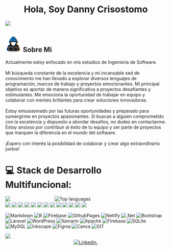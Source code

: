<h1 align="center">Hola, Soy Danny Crisostomo</h1>

![](https://camo.githubusercontent.com/992babdffd8c74a1502de375fbdf7e4d54773242/68747470733a2f2f6d656469612e67697068792e636f6d2f6d656469612f53576f536b4e36447854737a71494b4571762f67697068792e676966)


## <picture><img src = "https://github.com/0xAbdulKhalid/0xAbdulKhalid/raw/main/assets/mdImages/about_me.gif" width = 50px></picture> **Sobre Mi**
Actualmente estoy enfocado en mis estudios de Ingeniería de Software.<br><br>Mi búsqueda constante de la excelencia y mi incansable sed de conocimiento me han llevado a explorar diversos lenguajes de programación, marcos de trabajo y proyectos emocionantes. Mi principal objetivo es aportar de manera significativa a proyectos desafiantes y estimulantes. Me emociona la oportunidad de trabajar en equipo y colaborar con mentes brillantes para crear soluciones innovadoras.<br><br>Estoy entusiasmado por las futuras oportunidades y preparado para sumergirme en proyectos apasionantes. Si buscas a alguien comprometido con la excelencia y dispuesto a abordar desafíos, no dudes en contactarme. Estoy ansioso por contribuir al éxito de tu equipo y ser parte de proyectos que marquen la diferencia en el mundo del software.<br><br>¡Espero con interés la posibilidad de colaborar y crear algo extraordinario juntos!


# 💻 Stack de Desarrollo Multifuncional:

<img src="https://user-images.githubusercontent.com/73097560/115834477-dbab4500-a447-11eb-908a-139a6edaec5c.gif">


 <a href="https://github.com/DannyCrisostomo">
  <img align="right" width="350" src="https://github-readme-stats.vercel.app/api/top-langs/?username=DannyCrisostomo&layout=compact&theme=react" alt="Top languages" />
</a>

<div>
 <img style="height:50px" src="https://cdn.jsdelivr.net/gh/devicons/devicon/icons/html5/html5-plain-wordmark.svg" />
 <img style="height:50px" src="https://cdn.jsdelivr.net/gh/devicons/devicon/icons/javascript/javascript-plain.svg" />
 <img style="height:50px" src="https://cdn.jsdelivr.net/gh/devicons/devicon/icons/css3/css3-plain-wordmark.svg" />
 <img style="height:50px" src="https://cdn.jsdelivr.net/gh/devicons/devicon/icons/bootstrap/bootstrap-original.svg" />
 <img style="height:50px" src="https://cdn.jsdelivr.net/gh/devicons/devicon/icons/php/php-plain.svg" />
 <img style="height:50px" src="https://cdn.jsdelivr.net/gh/devicons/devicon/icons/laravel/laravel-plain.svg" />


 <img style="height:50px" src="https://cdn.jsdelivr.net/gh/devicons/devicon/icons/git/git-original.svg" />
 <img style="height:50px" src="https://cdn.jsdelivr.net/gh/devicons/devicon/icons/mysql/mysql-original-wordmark.svg" />
 <img style="height:50px" src="https://cdn.jsdelivr.net/gh/devicons/devicon/icons/firebase/firebase-plain.svg" />
 <img style="height:50px" src="https://cdn.jsdelivr.net/gh/devicons/devicon/icons/microsoftsqlserver/microsoftsqlserver-plain-wordmark.svg" />
          
          
          
          
          
          
 <img style="height:50px" src="https://cdn.jsdelivr.net/gh/devicons/devicon/icons/java/java-original-wordmark.svg" />
 <img style="height:50px" src="https://cdn.jsdelivr.net/gh/devicons/devicon/icons/python/python-original-wordmark.svg" />
 <img style="height:50px" src="https://cdn.jsdelivr.net/gh/devicons/devicon/icons/csharp/csharp-original.svg" />

 
 
</div>
 

![Markdown](https://img.shields.io/badge/markdown-%23000000.svg?style=for-the-badge&logo=markdown&logoColor=white)
![R](https://img.shields.io/badge/r-%23276DC3.svg?style=for-the-badge&logo=r&logoColor=white)
![Firebase](https://img.shields.io/badge/firebase-%23039BE5.svg?style=for-the-badge&logo=firebase) 
![GithubPages](https://img.shields.io/badge/github%20pages-121013?style=for-the-badge&logo=github&logoColor=white) 
![Netlify](https://img.shields.io/badge/netlify-%23000000.svg?style=for-the-badge&logo=netlify&logoColor=#00C7B7)
![.Net](https://img.shields.io/badge/.NET-5C2D91?style=for-the-badge&logo=.net&logoColor=white) 
![Bootstrap](https://img.shields.io/badge/bootstrap-%238511FA.svg?style=for-the-badge&logo=bootstrap&logoColor=white) 
![Laravel](https://img.shields.io/badge/laravel-%23FF2D20.svg?style=for-the-badge&logo=laravel&logoColor=white)
![WordPress](https://img.shields.io/badge/WordPress-%23117AC9.svg?style=for-the-badge&logo=WordPress&logoColor=white)
![Xamarin](https://img.shields.io/badge/Xamarin-3199DC?style=for-the-badge&logo=xamarin&logoColor=white) 
![Apache](https://img.shields.io/badge/apache-%23D42029.svg?style=for-the-badge&logo=apache&logoColor=white) 
![Firebase](https://img.shields.io/badge/Firebase-039BE5?style=for-the-badge&logo=Firebase&logoColor=white)
![SQLite](https://img.shields.io/badge/sqlite-%2307405e.svg?style=for-the-badge&logo=sqlite&logoColor=white) 
![MySQL](https://img.shields.io/badge/mysql-%2300000f.svg?style=for-the-badge&logo=mysql&logoColor=white) 
![Inkscape](https://img.shields.io/badge/Inkscape-e0e0e0?style=for-the-badge&logo=inkscape&logoColor=080A13) 
![Figma](https://img.shields.io/badge/figma-%23F24E1E.svg?style=for-the-badge&logo=figma&logoColor=white) 
![Canva](https://img.shields.io/badge/Canva-%2300C4CC.svg?style=for-the-badge&logo=Canva&logoColor=white) 
![GIT](https://img.shields.io/badge/Git-fc6d26?style=for-the-badge&logo=git&logoColor=white)

<!--GIF-->
<img src="https://user-images.githubusercontent.com/73097560/115834477-dbab4500-a447-11eb-908a-139a6edaec5c.gif">

<div align="center">
<a href="https://www.linkedin.com/in/danny-crisostomo/"><img alt="Linkedin" src="https://img.shields.io/static/v1?style=for-the-badge&logo=linkedin&label=Linkedin&message=Danny Crisostomo&color=blue">&nbsp;<br />
</div>

